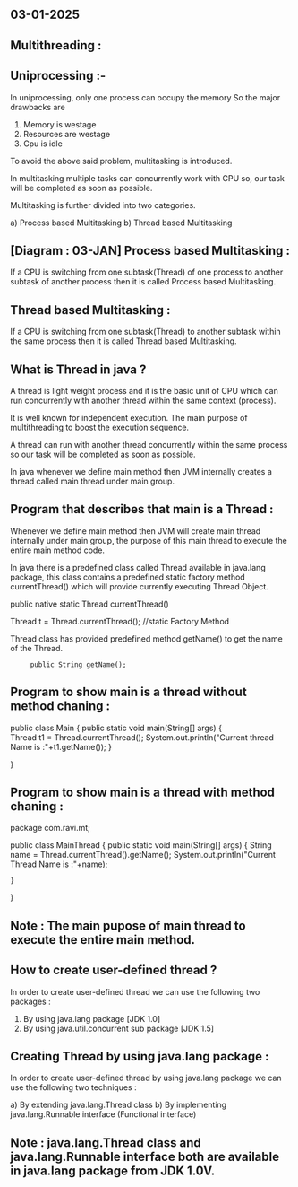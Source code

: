 03-01-2025
-----------
Multithreading :
----------------
Uniprocessing :- 
----------------
In uniprocessing, only one process can occupy the memory So the major drawbacks are 

1) Memory is westage
2) Resources are westage
3) Cpu is idle

To avoid the above said problem, multitasking is introduced.

In multitasking multiple tasks can concurrently work with CPU so, our task will be completed as soon as possible.

Multitasking is further divided into two categories.

a) Process based Multitasking
b) Thread based Multitasking

[Diagram : 03-JAN]
Process based Multitasking :
----------------------------
If a CPU is switching from one subtask(Thread) of one process to another subtask of another process then it is called Process based Multitasking.

Thread based Multitasking :
---------------------------
If a CPU is switching from one subtask(Thread) to another subtask within the same process then it is called Thread based Multitasking.

What is Thread in java ?
-------------------------
A thread is light weight process and it is the basic unit of CPU which can run concurrently with another thread within the same context (process).

It is well known for independent execution. The main purpose of multithreading to boost the execution sequence.

A thread can run with another thread concurrently within the same process so our task will be completed as soon as possible.

In java whenever we define main method then JVM internally creates a thread called main thread under main group.

Program that describes that main is a Thread :
-----------------------------------------------
Whenever we define main method then JVM will create main thread internally under main group, the purpose of this main thread to execute the entire main method code.

In java there is a predefined class called Thread available in java.lang package, this class contains a predefined static factory method currentThread() which will provide currently executing Thread Object.

  public native static Thread currentThread()

Thread t = Thread.currentThread(); //static Factory Method

Thread class has provided predefined method getName() to get the name of the Thread.
                 
		 public String getName();


Program to show main is a thread without method chaning :
-----------------------------------------------------------
public class Main 
{
	public static void main(String[] args) 
	{	
      Thread t1 = Thread.currentThread();
	  System.out.println("Current thread Name is :"+t1.getName());
	}

}

Program to show main is a thread with method chaning :
-------------------------------------------------------
package com.ravi.mt;

public class MainThread 
{
	public static void main(String[] args)
	{
		String name = Thread.currentThread().getName();
		System.out.println("Current Thread Name is :"+name);

	}

}

Note : The main pupose of main thread to execute the entire main method.
--------------------------------------------------------------
How to create user-defined thread ?
-----------------------------------
In order to create user-defined thread we can use the following two packages :

 1) By using java.lang package [JDK 1.0]
  2) By using java.util.concurrent sub package [JDK 1.5]

 
Creating Thread by using java.lang package :
--------------------------------------------
In order to create user-defined thread by using java.lang package we can use the following two techniques :

a) By extending java.lang.Thread class
b) By implementing java.lang.Runnable interface (Functional interface)
 
Note : java.lang.Thread class and java.lang.Runnable interface 
       both are available in java.lang package from JDK 1.0V.
 -------------------------------------------------------------
